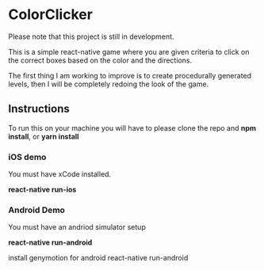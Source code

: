 # ColorClicker

Please note that this project is still in development.

This is a simple react-native game where you are given criteria to click on the correct boxes based on the color and the directions.

The first thing I am working to improve is to create procedurally generated levels, then I will be completely redoing the look of the game.

## Instructions

To run this on your machine you will have to  please clone the repo and **npm install**, or **yarn install**

### iOS demo
You must have xCode installed.

**react-native run-ios**

### Android Demo
You must have an andriod simulator setup

**react-native run-android**

install genymotion for android
react-native run-android





